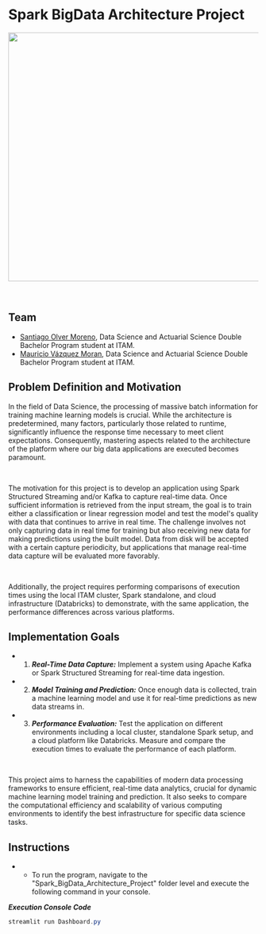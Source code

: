 # Spark BigData Architecture Project

<p align="center">
  <img width="800" height="500" src="https://double.cloud/assets/blog/articles/what-is-data-stream-shema1.png.webp">
</p>

<br>

## Team

- [Santiago Olver Moreno](https://github.com/SantiOlvera), Data Science and Actuarial Science Double Bachelor Program student at ITAM.
- [Mauricio Vázquez Moran](https://github.com/MauricioVazquezM), Data Science and Actuarial Science Double Bachelor Program student at ITAM.

## Problem Definition and Motivation

In the field of Data Science, the processing of massive batch information for training machine learning models is crucial. While the architecture is predetermined, many factors, particularly those related to runtime, significantly influence the response time necessary to meet client expectations. Consequently, mastering aspects related to the architecture of the platform where our big data applications are executed becomes paramount.

<br>

The motivation for this project is to develop an application using Spark Structured Streaming and/or Kafka to capture real-time data. Once sufficient information is retrieved from the input stream, the goal is to train either a classification or linear regression model and test the model's quality with data that continues to arrive in real time. The challenge involves not only capturing data in real time for training but also receiving new data for making predictions using the built model. Data from disk will be accepted with a certain capture periodicity, but applications that manage real-time data capture will be evaluated more favorably.

<br>

Additionally, the project requires performing comparisons of execution times using the local ITAM cluster, Spark standalone, and cloud infrastructure (Databricks) to demonstrate, with the same application, the performance differences across various platforms.


## Implementation Goals

- 1. ***Real-Time Data Capture:*** Implement a system using Apache Kafka or Spark Structured Streaming for real-time data ingestion.
- 2. ***Model Training and Prediction:*** Once enough data is collected, train a machine learning model and use it for real-time predictions as new data streams in.
- 3. ***Performance Evaluation:*** Test the application on different environments including a local cluster, standalone Spark setup, and a cloud platform like Databricks. Measure and compare the execution times to evaluate the performance of each platform.

<br>

This project aims to harness the capabilities of modern data processing frameworks to ensure efficient, real-time data analytics, crucial for dynamic machine learning model training and prediction. It also seeks to compare the computational efficiency and scalability of various computing environments to identify the best infrastructure for specific data science tasks.


## Instructions

- - To run the program, navigate to the "Spark_BigData_Architecture_Project" folder level and execute the following command in your console.

***Execution Console Code***
```powershell
streamlit run Dashboard.py
```